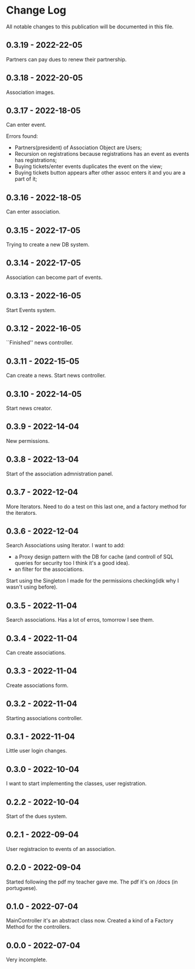 # Change Log

All notable changes to this publication will be documented in this file.

## 0.3.19 - 2022-22-05
Partners can pay dues to renew their partnership.

## 0.3.18 - 2022-20-05
Association images.

## 0.3.17 - 2022-18-05
Can enter event.

Errors found:
- Partners(president) of Association Object are Users;
- Recursion on registrations because registrations has an event as events has registrations;
- Buying tickets/enter events duplicates the event on the view;
- Buying tickets button appears after other assoc enters it and you are a part of it;

## 0.3.16 - 2022-18-05
Can enter association.

## 0.3.15 - 2022-17-05
Trying to create a new DB system.

## 0.3.14 - 2022-17-05
Association can become part of events.

## 0.3.13 - 2022-16-05
Start Events system.

## 0.3.12 - 2022-16-05
``Finished'' news controller.

## 0.3.11 - 2022-15-05
Can create a news. Start news controller.

## 0.3.10 - 2022-14-05
Start news creator.

## 0.3.9 - 2022-14-04
New permissions.

## 0.3.8 - 2022-13-04
Start of the association admnistration panel.

## 0.3.7 - 2022-12-04
More Iterators. Need to do a test on this last one, and a factory method for the iterators.

## 0.3.6 - 2022-12-04
Search Associations using Iterator.
I want to add:
- a Proxy design pattern with the DB for cache (and controll of SQL queries for security too I think it's a good idea).
- an filter for the associations.

Start using the Singleton I made for the permissions checking(idk why I wasn't using before).

## 0.3.5 - 2022-11-04
Search associations. Has a lot of erros, tomorrow I see them.

## 0.3.4 - 2022-11-04
Can create associations.

## 0.3.3 - 2022-11-04
Create associations form.

## 0.3.2 - 2022-11-04
Starting associations controller.

## 0.3.1 - 2022-11-04
Little user login changes.

## 0.3.0 - 2022-10-04
I want to start implementing the classes, user registration.

## 0.2.2 - 2022-10-04
Start of the dues system.

## 0.2.1 - 2022-09-04
User registracion to events of an association.

## 0.2.0 - 2022-09-04
Started following the pdf my teacher gave me. The pdf it's on /docs (in portuguese).

## 0.1.0 - 2022-07-04
MainController it's an abstract class now.
Created a kind of a Factory Method for the controllers.

## 0.0.0 - 2022-07-04

Very incomplete.
